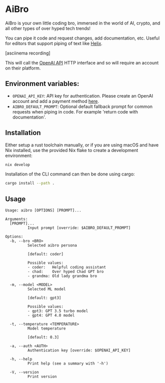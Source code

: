 # AiBro

AiBro is your own little coding bro, immersed in the world of AI, crypto, and
all other types of over hyped tech trends!

You can pipe it code and request changes, add documentation, etc. Useful for
editors that support piping of text like [Helix](https://helix-editor.com).

[asciinema recording]

This will call the [OpenAI API](https://platform.openai.com/docs/api-reference)
HTTP interface and so will require an account on their platform.

## Environment variables:

- `OPENAI_API_KEY`: API key for authentication. Please create an OpenAI account
and add a payment method [here](https://platform.openai.com/account/api-keys).
- `AIBRO_DEFAULT_PROMPT`: Optional default fallback prompt for common requests
when piping in code. For example 'return code with documentation'.

## Installation

Either setup a rust toolchain manually, or if you are using macOS and have Nix
installed, use the provided Nix flake to create a development environment:

```bash
nix develop
```

Installation of the CLI command can then be done using cargo:

```bash
cargo install --path .
```

## Usage

````
Usage: aibro [OPTIONS] [PROMPT]...

Arguments:
  [PROMPT]...
          Input prompt [override: $AIBRO_DEFAULT_PROMPT]

Options:
  -b, --bro <BRO>
          Selected aibro persona
          
          [default: coder]

          Possible values:
          - coder:   Helpful coding assistant
          - chad:    Over hyped Chad GPT bro
          - grandma: Old lady grandma bro

  -m, --model <MODEL>
          Selected ML model
          
          [default: gpt3]

          Possible values:
          - gpt3: GPT 3.5 turbo model
          - gpt4: GPT 4.0 model

  -t, --temperature <TEMPERATURE>
          Model temperature
          
          [default: 0.3]

  -a, --auth <AUTH>
          Authentication key [override: $OPENAI_API_KEY]

  -h, --help
          Print help (see a summary with '-h')

  -V, --version
          Print version
````
